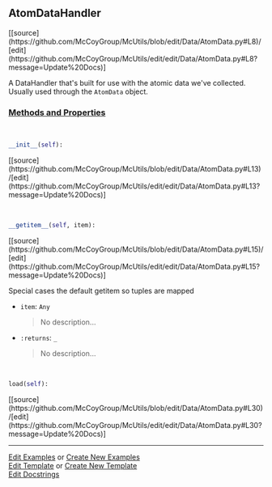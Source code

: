 ## <a id="McUtils.Data.AtomData.AtomDataHandler">AtomDataHandler</a> 
<div class="docs-source-link" markdown="1">
[[source](https://github.com/McCoyGroup/McUtils/blob/edit/Data/AtomData.py#L8)/[edit](https://github.com/McCoyGroup/McUtils/edit/edit/Data/AtomData.py#L8?message=Update%20Docs)]
</div>

A DataHandler that's built for use with the atomic data we've collected.
Usually used through the `AtomData` object.

<div class="collapsible-section">
 <div class="collapsible-section collapsible-section-header" markdown="1">
 
### <a class="collapse-link" data-toggle="collapse" href="#methods">Methods and Properties</a> <a class="float-right" data-toggle="collapse" href="#methods"><i class="fa fa-chevron-down"></i></a>

 </div>
 <div class="collapsible-section collapsible-section-body collapse" id="methods" markdown="1">

<a id="McUtils.Data.AtomData.AtomDataHandler.__init__" class="docs-object-method">&nbsp;</a> 
```python
__init__(self): 
```
<div class="docs-source-link" markdown="1">
[[source](https://github.com/McCoyGroup/McUtils/blob/edit/Data/AtomData.py#L13)/[edit](https://github.com/McCoyGroup/McUtils/edit/edit/Data/AtomData.py#L13?message=Update%20Docs)]
</div>

<a id="McUtils.Data.AtomData.AtomDataHandler.__getitem__" class="docs-object-method">&nbsp;</a> 
```python
__getitem__(self, item): 
```
<div class="docs-source-link" markdown="1">
[[source](https://github.com/McCoyGroup/McUtils/blob/edit/Data/AtomData.py#L15)/[edit](https://github.com/McCoyGroup/McUtils/edit/edit/Data/AtomData.py#L15?message=Update%20Docs)]
</div>

Special cases the default getitem so tuples are mapped
- `item`: `Any`
    >No description...
- `:returns`: `_`
    >No description...

<a id="McUtils.Data.AtomData.AtomDataHandler.load" class="docs-object-method">&nbsp;</a> 
```python
load(self): 
```
<div class="docs-source-link" markdown="1">
[[source](https://github.com/McCoyGroup/McUtils/blob/edit/Data/AtomData.py#L30)/[edit](https://github.com/McCoyGroup/McUtils/edit/edit/Data/AtomData.py#L30?message=Update%20Docs)]
</div>

 </div>
</div>




___

[Edit Examples](https://github.com/McCoyGroup/McUtils/edit/gh-pages/ci/examples/McUtils/Data/AtomData/AtomDataHandler.md) or 
[Create New Examples](https://github.com/McCoyGroup/McUtils/new/gh-pages/?filename=ci/examples/McUtils/Data/AtomData/AtomDataHandler.md) <br/>
[Edit Template](https://github.com/McCoyGroup/McUtils/edit/gh-pages/ci/docs/McUtils/Data/AtomData/AtomDataHandler.md) or 
[Create New Template](https://github.com/McCoyGroup/McUtils/new/gh-pages/?filename=ci/docs/templates/McUtils/Data/AtomData/AtomDataHandler.md) <br/>
[Edit Docstrings](https://github.com/McCoyGroup/McUtils/edit/edit/Data/AtomData.py#L8?message=Update%20Docs)